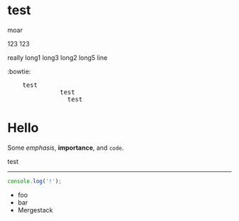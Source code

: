 # test
moar

123 123

really long1 long3 long2 long5 line

:bowtie:

<pre>
    test
              test
                test
</pre>

# Hello

Some *emphasis*, **importance**, and `code`.

test

---

```javascript
console.log('!');
```

* foo
* bar
* Mergestack
